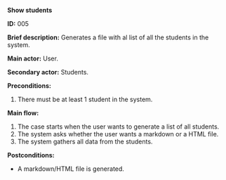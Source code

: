 **Show students**

**ID:** 005

**Brief description:** Generates a file with al list of all the students in the system.

**Main actor:** User.

**Secondary actor:** Students.

**Preconditions:**
  1. There must be at least 1 student in the system.

**Main flow:**
  1. The case starts when the user wants to generate a list of all students.
  2. The system asks whether the user wants a markdown or a HTML file.
  3. The system gathers all data from the students.

**Postconditions:**
  * A markdown/HTML file is generated.
